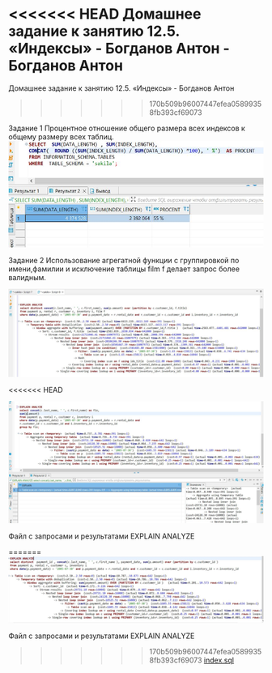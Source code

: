 <<<<<<< HEAD
Домашнее задание к занятию 12.5. «Индексы» - Богданов Антон - Богданов Антон
=======
Домашнее задание к занятию 12.5. «Индексы» - Богданов Антон
>>>>>>> 170b509b96007447efea05899358fb393cf69073

Задание 1
Процентное отношение общего размера всех индексов к общему размеру всех таблиц.
![slave](https://github.com/felimonist/12.5/blob/main/img/1.JPG)

Задание 2
Использование агрегатной функции с группировкой по имени,фамилии и исключение таблицы film f делает запрос более валидным.

![slave](https://github.com/felimonist/12.5/blob/main/img/2.1.JPG)

<<<<<<< HEAD


![slave](https://github.com/felimonist/12.5/blob/main/img/3.JPG)


Файл с запросами и результатами EXPLAIN ANALYZE

=======
![slave](https://github.com/felimonist/12.5/blob/main/img/2.2.JPG)

Файл с запросами и результатами EXPLAIN ANALYZE
>>>>>>> 170b509b96007447efea05899358fb393cf69073
[index.sql](https://github.com/felimonist/12.5/blob/main//files/index.sql)
